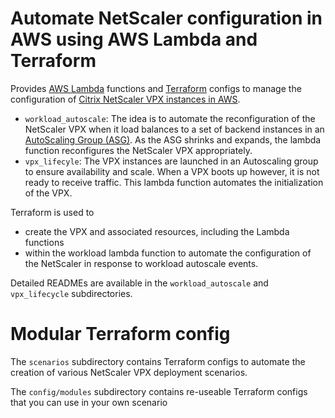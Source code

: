 # Automate NetScaler configuration in AWS using AWS Lambda and Terraform
Provides  [AWS Lambda](https://aws.amazon.com/lambda) functions and [Terraform](https://terraform.io) configs to manage the configuration of [Citrix NetScaler VPX instances in AWS](https://aws.amazon.com/marketplace/seller-profile?id=fb9c6078-b60f-47f6-8622-49d5e1d5aca7). 

* `workload_autoscale`: The idea is to automate the reconfiguration of the NetScaler VPX when it load balances to a set of backend instances in an [AutoScaling Group (ASG)](https://aws.amazon.com/autoscaling/). As the ASG shrinks and expands, the lambda function reconfigures the NetScaler VPX appropriately.
* `vpx_lifecyle`: The VPX instances are launched in an Autoscaling group to ensure availability and scale. When a VPX boots up however, it is not ready to receive traffic. This lambda function automates the initialization of the VPX.


Terraform is used to

* create the VPX and associated resources, including the Lambda functions
* within the workload lambda function to automate the configuration of the NetScaler in response to workload autoscale events.

Detailed READMEs are available in the `workload_autoscale` and `vpx_lifecycle` subdirectories.

# Modular Terraform config
The `scenarios` subdirectory contains Terraform configs to automate the creation of various NetScaler VPX deployment scenarios.


The `config/modules` subdirectory contains re-useable Terraform configs that you can use in your own scenario

